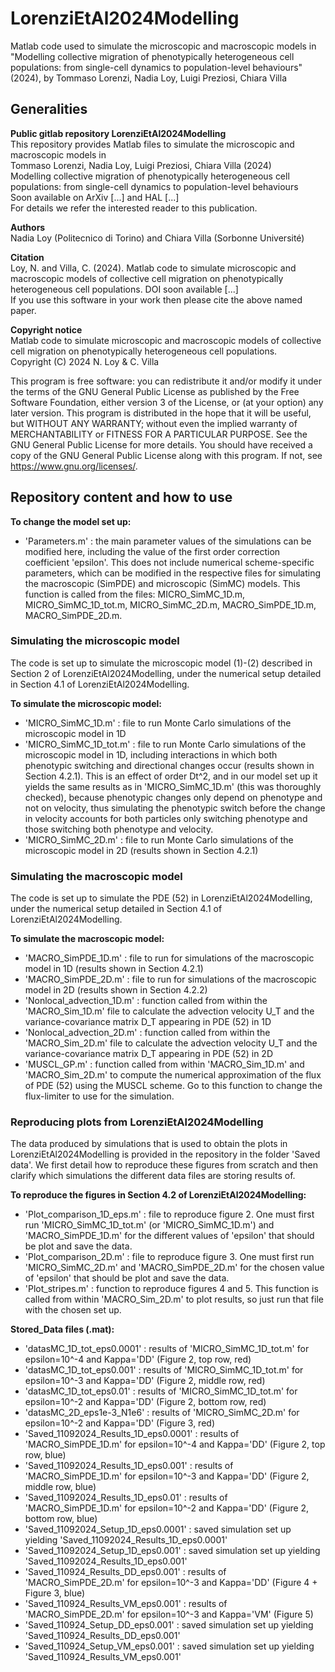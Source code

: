 # LorenziEtAl2024Modelling
Matlab code used to simulate the microscopic and macroscopic models in "Modelling collective migration of phenotypically heterogeneous cell populations: from single-cell dynamics to population-level behaviours" (2024), by Tommaso Lorenzi, Nadia Loy, Luigi Preziosi, Chiara Villa

## Generalities

**Public gitlab repository LorenziEtAl2024Modelling** <br />
This repository provides Matlab files to simulate the microscopic and macroscopic models in <br />
Tommaso Lorenzi, Nadia Loy, Luigi Preziosi, Chiara Villa (2024) <br />
Modelling collective migration of phenotypically heterogeneous cell populations: from single-cell dynamics to population-level behaviours <br />
Soon available on ArXiv [...] and HAL [...] <br />
For details we refer the interested reader to this publication. 

**Authors** <br />
Nadia Loy (Politecnico di Torino) and Chiara Villa (Sorbonne Université)

**Citation** <br />
Loy, N. and Villa, C. (2024). Matlab code to simulate microscopic and macroscopic models of collective cell migration on phenotypically heterogeneous cell populations. DOI soon available [...] <br />
If you use this software in your work then please cite the above named paper.

**Copyright notice** <br />
Matlab code to simulate microscopic and macroscopic models of collective cell migration on phenotypically heterogeneous cell populations. <br />
Copyright (C) 2024 N. Loy & C. Villa

This program is free software: you can redistribute it and/or modify
it under the terms of the GNU General Public License as published by
the Free Software Foundation, either version 3 of the License, or
(at your option) any later version.
This program is distributed in the hope that it will be useful,
but WITHOUT ANY WARRANTY; without even the implied warranty of
MERCHANTABILITY or FITNESS FOR A PARTICULAR PURPOSE.  See the
GNU General Public License for more details.
You should have received a copy of the GNU General Public License
along with this program.  If not, see https://www.gnu.org/licenses/.


## Repository content and how to use

**To change the model set up:** <br />
- 'Parameters.m' : the main parameter values of the simulations can be modified here, including the value of the first order correction coefficient 'epsilon'. This does not include numerical scheme-specific parameters, which can be modified in the respective files for simulating the macroscopic (SimPDE) and microscopic (SimMC) models. This function is called from the files:  MICRO_SimMC_1D.m, MICRO_SimMC_1D_tot.m, MICRO_SimMC_2D.m, MACRO_SimPDE_1D.m, MACRO_SimPDE_2D.m. 


### Simulating the microscopic model

The code is set up to simulate the microscopic model (1)-(2) described in Section 2 of LorenziEtAl2024Modelling, under the numerical setup detailed in Section 4.1 of LorenziEtAl2024Modelling. <br />

**To simulate the microscopic model:** <br />
- 'MICRO_SimMC_1D.m' : file to run Monte Carlo simulations of the microscopic model in 1D  <br />
- 'MICRO_SimMC_1D_tot.m' : file to run Monte Carlo simulations of the microscopic model in 1D, including interactions in which both phenotypic switching and directional changes occur (results shown in Section 4.2.1). This is an effect of order Dt^2, and in our model set up it yields the same results as in 'MICRO_SimMC_1D.m' (this was thoroughly checked), because phenotypic changes only depend on phenotype and not on velocity, thus simulating the phenotypic switch before the change in velocity accounts for both particles only switching phenotype and those switching both phenotype and velocity. <br />
- 'MICRO_SimMC_2D.m' : file to run Monte Carlo simulations of the microscopic model in 2D (results shown in Section 4.2.1)  <br />


### Simulating the macroscopic model

The code is set up to simulate the PDE (52) in LorenziEtAl2024Modelling, under the numerical setup detailed in Section 4.1 of LorenziEtAl2024Modelling. 

**To simulate the macroscopic model:** <br />
- 'MACRO_SimPDE_1D.m' : file to run for simulations of the macroscopic model in 1D (results shown in Section 4.2.1) <br />
- 'MACRO_SimPDE_2D.m' : file to run for simulations of the macroscopic model in 2D (results shown in Section 4.2.2) <br />
- 'Nonlocal_advection_1D.m' : function called from within the 'MACRO_Sim_1D.m' file to calculate the advection velocity U_T and the variance-covariance matrix D_T appearing in PDE (52) in 1D <br />
- 'Nonlocal_advection_2D.m' : function called from within the 'MACRO_Sim_2D.m' file to calculate the advection velocity U_T and the variance-covariance matrix D_T appearing in PDE (52) in 2D <br />
- 'MUSCL_GP.m' : function called from within 'MACRO_Sim_1D.m' and 'MACRO_Sim_2D.m' to compute the numerical approximation of the flux of PDE (52) using the MUSCL scheme. Go to this function to change the flux-limiter to use for the simulation. <br />


### Reproducing plots from LorenziEtAl2024Modelling

The data produced by simulations that is used to obtain the plots in LorenziEtAl2024Modelling is provided in the repository in the folder 'Saved data'. We first detail how to reproduce these figures from scratch and then clarify which simulations the different data files are storing results of. <br />

**To reproduce the figures in Section 4.2 of LorenziEtAl2024Modelling:** <br />
- 'Plot_comparison_1D_eps.m' : file to reproduce figure 2. One must first run  'MICRO_SimMC_1D_tot.m' (or  'MICRO_SimMC_1D.m') and 'MACRO_SimPDE_1D.m' for the different values of 'epsilon' that should be plot and save the data.
- 'Plot_comparison_2D.m' : file to reproduce figure 3. One must first run  'MICRO_SimMC_2D.m' and 'MACRO_SimPDE_2D.m' for the chosen value of 'epsilon' that should be plot and save the data.
- 'Plot_stripes.m' : function to reproduce figures 4 and 5. This function is called from within 'MACRO_Sim_2D.m' to plot results, so just run that file with the chosen set up. <br />

**Stored_Data files (.mat):** <br />
- 'datasMC_1D_tot_eps0.0001' : results of  'MICRO_SimMC_1D_tot.m' for epsilon=10^-4 and Kappa='DD' (Figure 2, top row, red) <br />
- 'datasMC_1D_tot_eps0.001' : results of  'MICRO_SimMC_1D_tot.m' for epsilon=10^-3 and Kappa='DD' (Figure 2, middle row, red) <br />
- 'datasMC_1D_tot_eps0.01' : results of  'MICRO_SimMC_1D_tot.m' for epsilon=10^-2 and Kappa='DD' (Figure 2, bottom row, red) <br />
- 'datasMC_2D_eps1e-3_N1e6' : results of  'MICRO_SimMC_2D.m' for epsilon=10^-2 and Kappa='DD' (Figure 3, red) <br />
- 'Saved_11092024_Results_1D_eps0.0001' : results of 'MACRO_SimPDE_1D.m' for epsilon=10^-4 and Kappa='DD' (Figure 2, top row, blue) <br />
- 'Saved_11092024_Results_1D_eps0.001' : results of 'MACRO_SimPDE_1D.m' for epsilon=10^-3 and Kappa='DD' (Figure 2, middle row, blue) <br />
- 'Saved_11092024_Results_1D_eps0.01' : results of 'MACRO_SimPDE_1D.m' for epsilon=10^-2 and Kappa='DD' (Figure 2, bottom row, blue) <br />
- 'Saved_11092024_Setup_1D_eps0.0001' : saved simulation set up yielding  'Saved_11092024_Results_1D_eps0.0001' <br />
- 'Saved_11092024_Setup_1D_eps0.001' : saved simulation set up yielding  'Saved_11092024_Results_1D_eps0.001' <br />
- 'Saved_110924_Results_DD_eps0.001' : results of 'MACRO_SimPDE_2D.m' for epsilon=10^-3 and Kappa='DD' (Figure 4 + Figure 3, blue) <br />
- 'Saved_110924_Results_VM_eps0.001' : results of 'MACRO_SimPDE_2D.m' for epsilon=10^-3 and Kappa='VM' (Figure 5) <br />
- 'Saved_110924_Setup_DD_eps0.001' : saved simulation set up yielding  'Saved_110924_Results_DD_eps0.001' <br />
- 'Saved_110924_Setup_VM_eps0.001' : saved simulation set up yielding  'Saved_110924_Results_VM_eps0.001' <br />